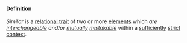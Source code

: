 #### Definition

*Similar* is a [relational trait](https://github.com/gcassel/Modular-Organization-Terminology/blob/master/terms/relational-trait.md) of two or more [elements](https://github.com/gcassel/Modular-Organization-Terminology/blob/master/terms/element.md) which *are [interchangeable](https://github.com/gcassel/Modular-Organization-Terminology/blob/master/terms/interchangeable.md) and/or [mutually](https://github.com/gcassel/Modular-Organization-Terminology/blob/master/terms/mutual.md) [mistakable](https://github.com/gcassel/Modular-Organization-Terminology/blob/master/terms/mistake.md)* within a [sufficiently](https://github.com/gcassel/Modular-Organization-Terminology/blob/master/terms/suffice.md) [strict](https://github.com/gcassel/Modular-Organization-Terminology/blob/master/terms/strict.md) [context](https://github.com/gcassel/Modular-Organization-Terminology/blob/master/terms/context.md). 
